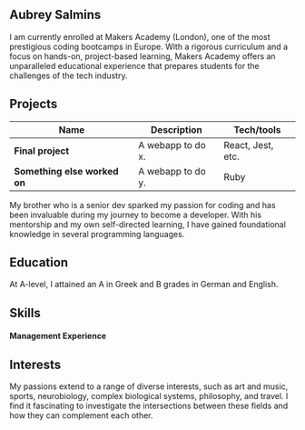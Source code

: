 ## Aubrey Salmins

I am currently enrolled at Makers Academy (London), one of the most prestigious coding bootcamps in Europe. With a rigorous curriculum and a focus on hands-on, project-based learning, Makers Academy offers an unparalleled educational experience that prepares students for the challenges of the tech industry. 

## Projects

| Name                         | Description       | Tech/tools        |
| ---------------------------- | ----------------- | ----------------- |
| **Final project**            | A webapp to do x. | React, Jest, etc. |
| **Something else worked on** | A webapp to do y. | Ruby              |

My brother who is a senior dev sparked my passion for coding and has been invaluable during my journey to become a developer. With his mentorship and my own self-directed learning, I have gained foundational knowledge in several programming languages. 


## Education

At A-level, I attained an A in Greek and B grades in German and English.


## Skills

#### Management Experience


## Interests

My passions extend to a range of diverse interests, such as art and music, sports, neurobiology, complex biological systems, philosophy, and travel. I find it fascinating to investigate the intersections between these fields and how they can complement each other.
